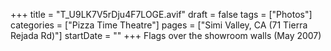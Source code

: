 +++
title = "T_U9LK7V5rDju4F7LOGE.avif"
draft = false
tags = ["Photos"]
categories = ["Pizza Time Theatre"]
pages = ["Simi Valley, CA (71 Tierra Rejada Rd)"]
startDate = ""
+++
Flags over the showroom walls (May 2007)
